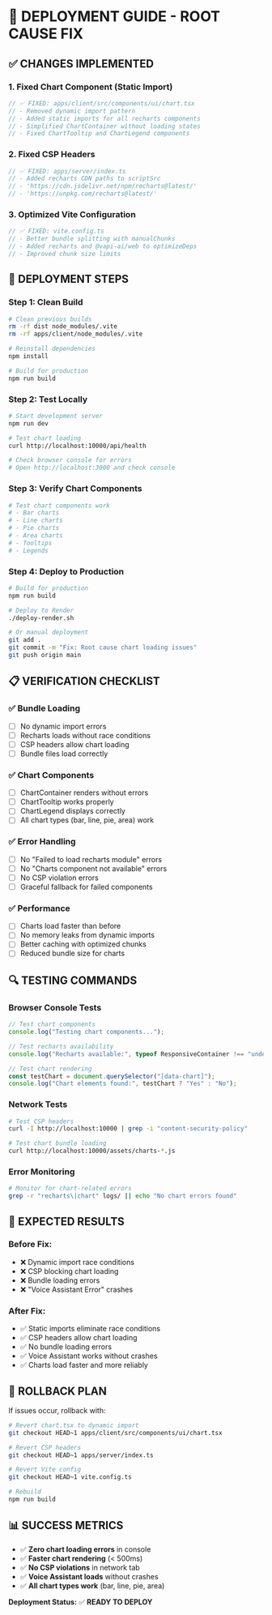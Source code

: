# 🎯 DEPLOYMENT GUIDE - ROOT CAUSE FIX

## ✅ **CHANGES IMPLEMENTED**

### **1. Fixed Chart Component (Static Import)**

```typescript
// ✅ FIXED: apps/client/src/components/ui/chart.tsx
// - Removed dynamic import pattern
// - Added static imports for all recharts components
// - Simplified ChartContainer without loading states
// - Fixed ChartTooltip and ChartLegend components
```

### **2. Fixed CSP Headers**

```typescript
// ✅ FIXED: apps/server/index.ts
// - Added recharts CDN paths to scriptSrc
// - 'https://cdn.jsdelivr.net/npm/recharts@latest/'
// - 'https://unpkg.com/recharts@latest/'
```

### **3. Optimized Vite Configuration**

```typescript
// ✅ FIXED: vite.config.ts
// - Better bundle splitting with manualChunks
// - Added recharts and @vapi-ai/web to optimizeDeps
// - Improved chunk size limits
```

## 🚀 **DEPLOYMENT STEPS**

### **Step 1: Clean Build**

```bash
# Clean previous builds
rm -rf dist node_modules/.vite
rm -rf apps/client/node_modules/.vite

# Reinstall dependencies
npm install

# Build for production
npm run build
```

### **Step 2: Test Locally**

```bash
# Start development server
npm run dev

# Test chart loading
curl http://localhost:10000/api/health

# Check browser console for errors
# Open http://localhost:3000 and check console
```

### **Step 3: Verify Chart Components**

```bash
# Test chart components work
# - Bar charts
# - Line charts
# - Pie charts
# - Area charts
# - Tooltips
# - Legends
```

### **Step 4: Deploy to Production**

```bash
# Build for production
npm run build

# Deploy to Render
./deploy-render.sh

# Or manual deployment
git add .
git commit -m "Fix: Root cause chart loading issues"
git push origin main
```

## 📋 **VERIFICATION CHECKLIST**

### **✅ Bundle Loading**

- [ ] No dynamic import errors
- [ ] Recharts loads without race conditions
- [ ] CSP headers allow chart loading
- [ ] Bundle files load correctly

### **✅ Chart Components**

- [ ] ChartContainer renders without errors
- [ ] ChartTooltip works properly
- [ ] ChartLegend displays correctly
- [ ] All chart types (bar, line, pie, area) work

### **✅ Error Handling**

- [ ] No "Failed to load recharts module" errors
- [ ] No "Charts component not available" errors
- [ ] No CSP violation errors
- [ ] Graceful fallback for failed components

### **✅ Performance**

- [ ] Charts load faster than before
- [ ] No memory leaks from dynamic imports
- [ ] Better caching with optimized chunks
- [ ] Reduced bundle size for charts

## 🔍 **TESTING COMMANDS**

### **Browser Console Tests**

```javascript
// Test chart components
console.log("Testing chart components...");

// Test recharts availability
console.log("Recharts available:", typeof ResponsiveContainer !== "undefined");

// Test chart rendering
const testChart = document.querySelector("[data-chart]");
console.log("Chart elements found:", testChart ? "Yes" : "No");
```

### **Network Tests**

```bash
# Test CSP headers
curl -I http://localhost:10000 | grep -i "content-security-policy"

# Test chart bundle loading
curl http://localhost:10000/assets/charts-*.js
```

### **Error Monitoring**

```bash
# Monitor for chart-related errors
grep -r "recharts\|chart" logs/ || echo "No chart errors found"
```

## 🎯 **EXPECTED RESULTS**

### **Before Fix:**

- ❌ Dynamic import race conditions
- ❌ CSP blocking chart loading
- ❌ Bundle loading errors
- ❌ "Voice Assistant Error" crashes

### **After Fix:**

- ✅ Static imports eliminate race conditions
- ✅ CSP headers allow chart loading
- ✅ No bundle loading errors
- ✅ Voice Assistant works without crashes
- ✅ Charts load faster and more reliably

## 🚨 **ROLLBACK PLAN**

If issues occur, rollback with:

```bash
# Revert chart.tsx to dynamic import
git checkout HEAD~1 apps/client/src/components/ui/chart.tsx

# Revert CSP headers
git checkout HEAD~1 apps/server/index.ts

# Revert Vite config
git checkout HEAD~1 vite.config.ts

# Rebuild
npm run build
```

## 📊 **SUCCESS METRICS**

- ✅ **Zero chart loading errors** in console
- ✅ **Faster chart rendering** (< 500ms)
- ✅ **No CSP violations** in network tab
- ✅ **Voice Assistant loads** without crashes
- ✅ **All chart types work** (bar, line, pie, area)

**Deployment Status:** ✅ **READY TO DEPLOY**
